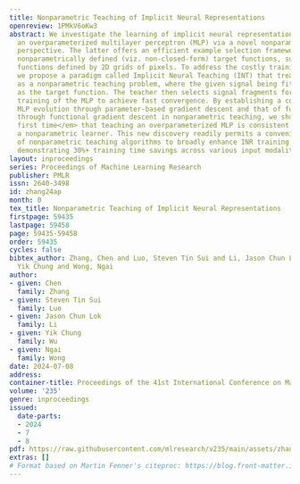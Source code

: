 ```yaml
---
title: Nonparametric Teaching of Implicit Neural Representations
openreview: 1PMkV6oKw3
abstract: We investigate the learning of implicit neural representation (INR) using
  an overparameterized multilayer perceptron (MLP) via a novel nonparametric teaching
  perspective. The latter offers an efficient example selection framework for teaching
  nonparametrically defined (viz. non-closed-form) target functions, such as image
  functions defined by 2D grids of pixels. To address the costly training of INRs,
  we propose a paradigm called Implicit Neural Teaching (INT) that treats INR learning
  as a nonparametric teaching problem, where the given signal being fitted serves
  as the target function. The teacher then selects signal fragments for iterative
  training of the MLP to achieve fast convergence. By establishing a connection between
  MLP evolution through parameter-based gradient descent and that of function evolution
  through functional gradient descent in nonparametric teaching, we show <em>for the
  first time</em> that teaching an overparameterized MLP is consistent with teaching
  a nonparametric learner. This new discovery readily permits a convenient drop-in
  of nonparametric teaching algorithms to broadly enhance INR training efficiency,
  demonstrating 30%+ training time savings across various input modalities.
layout: inproceedings
series: Proceedings of Machine Learning Research
publisher: PMLR
issn: 2640-3498
id: zhang24ap
month: 0
tex_title: Nonparametric Teaching of Implicit Neural Representations
firstpage: 59435
lastpage: 59458
page: 59435-59458
order: 59435
cycles: false
bibtex_author: Zhang, Chen and Luo, Steven Tin Sui and Li, Jason Chun Lok and Wu,
  Yik Chung and Wong, Ngai
author:
- given: Chen
  family: Zhang
- given: Steven Tin Sui
  family: Luo
- given: Jason Chun Lok
  family: Li
- given: Yik Chung
  family: Wu
- given: Ngai
  family: Wong
date: 2024-07-08
address:
container-title: Proceedings of the 41st International Conference on Machine Learning
volume: '235'
genre: inproceedings
issued:
  date-parts:
  - 2024
  - 7
  - 8
pdf: https://raw.githubusercontent.com/mlresearch/v235/main/assets/zhang24ap/zhang24ap.pdf
extras: []
# Format based on Martin Fenner's citeproc: https://blog.front-matter.io/posts/citeproc-yaml-for-bibliographies/
---
```


